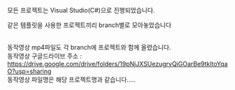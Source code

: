 모든 프로젝트는 Visual Studio(C#)으로 진행되었습니다.

같은 템플릿을 사용한 프로젝트끼리 branch별로 모아놓았습니다<br/><br/>

동작영상 mp4파일도 각 branch에 프로젝트와 함께 올렸습니다. <br/>
동작영상 구글드라이브 주소 : https://drive.google.com/drive/folders/19pNjJXSUezugrvQiGOarBe9tkltoYqaO?usp=sharing<br/>
동작영상 파일명은 해당 프로젝트명과 같습니다.....
